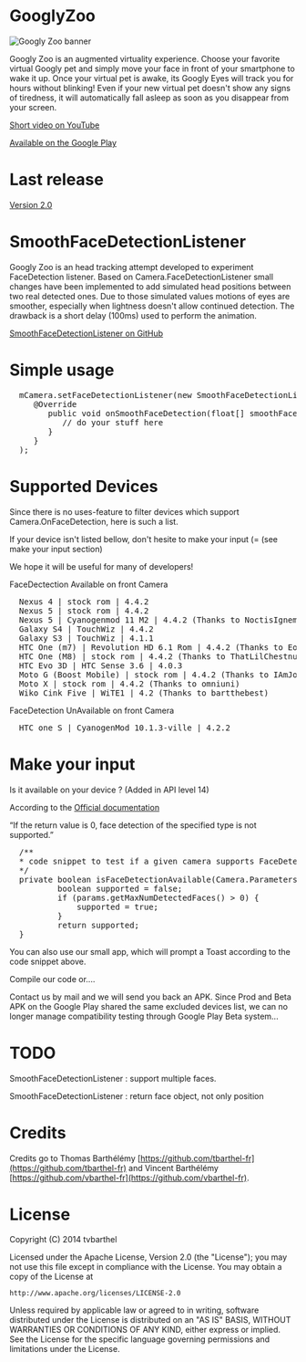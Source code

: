 GooglyZoo
=========

![Googly Zoo banner](http://tvbarthel.github.io/images/googly.png)

Googly Zoo is an augmented virtuality experience. Choose your favorite virtual Googly pet and simply move your face in front of your smartphone to wake it up. Once your virtual pet is awake, its Googly Eyes will track you for hours without blinking! Even if your new virtual pet doesn't show any signs of tiredness, it will automatically fall asleep as soon as you disappear from your screen.

[Short video on YouTube](https://www.youtube.com/watch?v=IDErHtuyOrU)

[Available on the Google Play](https://play.google.com/store/apps/details?id=fr.tvbarthel.attempt.googlyzooapp)

Last release
=========

[Version 2.0](https://github.com/tvbarthel/GooglyZoo/releases/tag/v2.0)


SmoothFaceDetectionListener
=========

Googly Zoo is an head tracking attempt developed to experiment FaceDetection listener. Based on Camera.FaceDetectionListener small changes have been implemented to add simulated head positions between two real detected ones. Due to those simulated values motions of eyes are smoother, especially when lightness doesn't allow continued detection. The drawback is a short delay (100ms) used to perform the animation.

[SmoothFaceDetectionListener on GitHub](https://github.com/tvbarthel/GooglyZoo/blob/master/App/GooglyZooApp/src/main/java/fr/tvbarthel/attempt/googlyzooapp/listener/SmoothFaceDetectionListener.java)

Simple usage
=========

<pre>
  mCamera.setFaceDetectionListener(new SmoothFaceDetectionListener() {
     @Override
        public void onSmoothFaceDetection(float[] smoothFacePosition) {
           // do your stuff here
        }
     }
  );
</pre>

Supported Devices
=========
Since there is no uses-feature to filter devices which support Camera.OnFaceDetection, here is such a list.

If your device isn't listed bellow, don't hesite to make your input (= (see make your input section) 

We hope it will be useful for many of developers!

FaceDectection Available on front Camera
<pre>
  Nexus 4 | stock rom | 4.4.2
  Nexus 5 | stock rom | 4.4.2
  Nexus 5 | Cyanogenmod 11 M2 | 4.4.2 (Thanks to NoctisIgnem)
  Galaxy S4 | TouchWiz | 4.4.2
  Galaxy S3 | TouchWiz | 4.1.1
  HTC One (m7) | Revolution HD 6.1 Rom | 4.4.2 (Thanks to Eoinoc)
  HTC One (M8) | stock rom | 4.4.2 (Thanks to ThatLilChestnut)
  HTC Evo 3D | HTC Sense 3.6 | 4.0.3
  Moto G (Boost Mobile) | stock rom | 4.4.2 (Thanks to IAmJordanX)
  Moto X | stock rom | 4.4.2 (Thanks to omniuni)
  Wiko Cink Five | WiTE1 | 4.2 (Thanks to bartthebest)
</pre>

FaceDetection UnAvailable on front Camera
<pre>
  HTC one S | CyanogenMod 10.1.3-ville | 4.2.2
</pre>

Make your input
=========
Is it available on your device ? (Added in API level 14)

According to the [Official documentation](http://developer.android.com/reference/android/hardware/Camera.Parameters.html)

“If the return value is 0, face detection of the specified type is not supported.”

<pre>
  /**
  * code snippet to test if a given camera supports FaceDetectionListener
  */
  private boolean isFaceDetectionAvailable(Camera.Parameters params) {
          boolean supported = false;
          if (params.getMaxNumDetectedFaces() > 0) {
              supported = true;
          }
          return supported;
  }
</pre>

You can also use our small app, which will prompt a Toast according to the code snippet above.

Compile our code or....

Contact us by mail and we will send you back an APK. Since Prod and Beta APK on the Google Play shared the same excluded devices list, we can no longer manage compatibility testing through Google Play Beta system...

TODO
=========

SmoothFaceDetectionListener : support multiple faces.

SmoothFaceDetectionListener : return face object, not only position

Credits
========
Credits go to Thomas Barthélémy [https://github.com/tbarthel-fr](https://github.com/tbarthel-fr) and Vincent Barthélémy [https://github.com/vbarthel-fr](https://github.com/vbarthel-fr).

License
=====================
Copyright (C) 2014 tvbarthel

Licensed under the Apache License, Version 2.0 (the "License");
you may not use this file except in compliance with the License.
You may obtain a copy of the License at

    http://www.apache.org/licenses/LICENSE-2.0

Unless required by applicable law or agreed to in writing, software
distributed under the License is distributed on an "AS IS" BASIS,
WITHOUT WARRANTIES OR CONDITIONS OF ANY KIND, either express or implied.
See the License for the specific language governing permissions and
limitations under the License.
